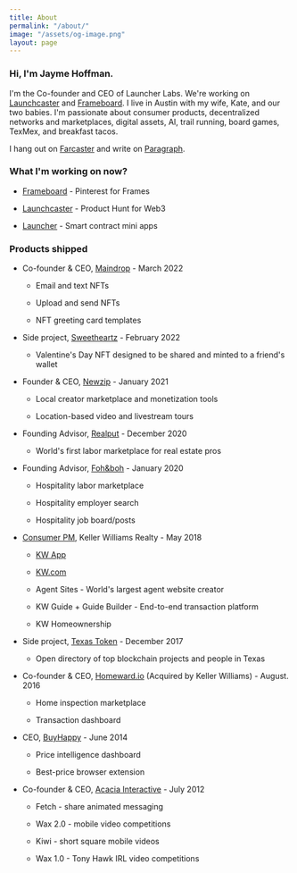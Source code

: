 ```yaml
---
title: About
permalink: "/about/"
image: "/assets/og-image.png"
layout: page
---
```


### Hi, I'm Jayme Hoffman.

I'm the Co-founder and CEO of Launcher Labs. We're working on [Launchcaster](https://www.launchcaster.xyz/) and [Frameboard](https://www.frameboard.com/). I live in Austin with my wife, Kate, and our two babies. I'm passionate about consumer products, decentralized networks and marketplaces, digital assets, AI, trail running, board games, TexMex, and breakfast tacos.

I hang out on [Farcaster](https://warpcast.com/jayme) and write on [Paragraph](https://paragraph.xyz/@jayme/).

### What I'm working on now?

* [Frameboard](https://www.frameboard.com/) - Pinterest for Frames

* [Launchcaster](https://www.launchcaster.xyz/) - Product Hunt for Web3

* [Launcher](https://launcher.xyz/) - Smart contract mini apps

### Products shipped

* Co-founder & CEO, [Maindrop](https://www.maindrop.xyz/) - March 2022

  * Email and text NFTs

  * Upload and send NFTs

  * NFT greeting card templates

* Side project, [Sweetheartz](https://www.sweetheartz.xyz/) - February 2022

  * Valentine's Day NFT designed to be shared and minted to a friend's wallet


* Founder & CEO, [Newzip](http://newzip.com/) - January 2021

  * Local creator marketplace and monetization tools

  * Location-based video and livestream tours


* Founding Advisor, [Realput](https://www.realput.com/) - December 2020

  * World's first labor marketplace for real estate pros


* Founding Advisor, [Foh&boh](http://fohandboh.com/) - January 2020

  * Hospitality labor marketplace

  * Hospitality employer search

  * Hospitality job board/posts


* [Consumer PM](https://www.linkedin.com/posts/jaymehoffman_make-impact-in-real-estate-check-i-activity-6641050799554256896-f4II), Keller Williams Realty - May 2018

  * [KW App](https://apps.apple.com/us/app/kw-buy-sell-real-estate/id652512924)

  * [KW.com](https://kw.com/)

  * Agent Sites - World's largest agent website creator

  * KW Guide \+ Guide Builder - End-to-end transaction platform

  * KW Homeownership

* Side project, [Texas Token](https://web.archive.org/web/20171223074521/http://texastoken.com/) - December 2017

  * Open directory of top blockchain projects and people in Texas

* Co-founder & CEO, [Homeward.io](https://homeward.io/) (Acquired by Keller Williams) - August. 2016

  * Home inspection marketplace

  * Transaction dashboard

* CEO, [BuyHappy](https://angel.co/buyhappy) - June 2014

  * Price intelligence dashboard

  * Best-price browser extension

* Co-founder & CEO, [Acacia Interactive](https://angel.co/acacia) - July 2012

  * Fetch - share animated messaging

  * Wax 2.0 - mobile video competitions

  * Kiwi - short square mobile videos

  * Wax 1.0 - Tony Hawk IRL video competitions